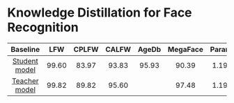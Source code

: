 # Knowledge Distillation for Face Recognition

| Baseline | LFW | CPLFW | CALFW | AgeDb | MegaFace | Params | Macs | Models&Logs |
| :---: | :---: | :---: | :---: | :---: | :---: | :---: | :---: | :---: |
| [Student model](https://arxiv.org/abs/1804.07573)   | 99.60 | 83.97 | 93.83 | 95.93 |	90.39 | 1.19M | 227.57M | [Google](),[Baidu]():bmpn |
| [Teacher model](https://arxiv.org/abs/1804.07573)   | 99.82 | 89.82 | 95.60 |  |	97.48 | 1.19M | 227.57M | [Google](),[Baidu]():bmpn |
